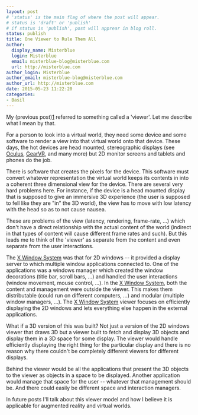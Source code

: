 ```yaml
---
layout: post
# 'status' is the main flag of where the post will appear.
# status is 'draft' or 'publish'
# if status is 'publish', post will apprear in blog roll.
status: publish
title: One Viewer to Rule Them All
author:
  display_name: Misterblue
  login: Misterblue
  email: misterblue-blog@misterblue.com
  url: http://misterblue.com
author_login: Misterblue
author_email: misterblue-blog@misterblue.com
author_url: http://misterblue.com
date: 2015-05-23 11:22:20
categories:
- Basil
---
```

My (previous post)[1] referred to something called a 'viewer'.
Let me describe what I mean by that.

For a person to look into a virtual world, they need some device and some
software to render a view into that virtual world onto that device.
These days, the hot devices are head mounted, stereographic displays
(see [Oculus], [GearVR], and many more) but 2D monitor screens
and tablets and phones do the job.

There is software that creates the pixels for the device.
This software must convert whatever representation the virtual world
keeps its contents in into a coherent three dimensional view for
the device. There are several very hard problems here. 
For instance, if the device is a head mounted display that is supposed
to give an immersive 3D experience (the user is supposed to fell like they
are "in" the 3D world), the view has to move with low latency with the
head so as to not cause nausea.

These are problems of the view (latency, rendering, frame-rate, ...) which
don't have a direct relationship with the actual content of the world
(indirect in that types of content will cause different frame rates and such).
But this leads me to think of the 'viewer' as separate from the content
and even separate from the user interactions.

The [X Window System] was that for 2D windows -- it provided a display
server to which multiple window applications connected to.
One of the applications was a windows manager which created the window
decorations (title bar, scroll bars, ...) and handled the user interactions
(window movement, mouse control, ...).
In the [X Window System], both the content and management were outside the
viewer.
This makes them distributable (could run on different computers, ...)
and modular (multiple window managers, ...).
The [X Window System] viewer focuses on efficiently displaying the 2D
windows and lets everything else happen in the external applications.

What if a 3D version of this was built?
Not just a version of the 2D windows viewer that draws 3D but a viewer
built to fetch and display 3D objects and display them in a 3D space for
some display. The viewer would handle efficiently displaying the right
thing for the particular display and there is no reason why there couldn't
be completely different viewers for different displays.

Behind the viewer would be all the applications that present the
3D objects to the viewer as objects in a space to be displayed.
Another application would manage that space for the user -- whatever
that management should be. And there could easily be different
space and interaction managers.

In future posts I'll talk about this viewer model and how I
believe it is applicable for augmented reality and virtual worlds.

[1]: http://blog.misterblue.com/archive/2015/2015-05-14-a-3d-object-viewer
[Oculus]: https://www.oculus.com/
[GearVR]: http://www.samsung.com/global/microsite/gearvr/
[X Window System]: http://en.wikipedia.org/wiki/X_Window_System
